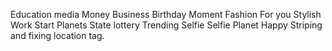 Education media 
Money Business 
Birthday 
Moment 
Fashion 
For you 
Stylish 
Work
Start 
Planets
State lottery 
Trending 
Selfie 
Selfie 
Planet 
Happy 
Striping and fixing location tag. 
